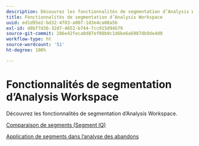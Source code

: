 ```yaml
---
description: Découvrez les fonctionnalités de segmentation d’Analysis Workspace.
title: Fonctionnalités de segmentation d’Analysis Workspace
uuid: ed1d95e2-bd32-4f03-a007-1d3e4ca08a5b
exl-id: d8bf7d36-32d7-4652-b744-7cc915d94b79
source-git-commit: 286e42feca0d87ef08b9c1d6be6a6987db9de4d0
workflow-type: ht
source-wordcount: '51'
ht-degree: 100%

---
```


# Fonctionnalités de segmentation d’Analysis Workspace

Découvrez les fonctionnalités de segmentation d’Analysis Workspace.

[Comparaison de segments (Segment IQ)](https://experienceleague.adobe.com/docs/analytics/analyze/analysis-workspace/panels/segment-comparison/segment-comparison.html?lang=fr)

[Application de segments dans l’analyse des abandons](https://experienceleague.adobe.com/docs/analytics/analyze/analysis-workspace/visualizations/fallout/compare-segments-fallout.html?lang=fr)
